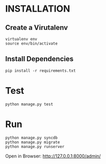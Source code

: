 # INSTALLATION

## Create a Virutalenv

    virtualenv env
    source env/bin/activate

## Install Dependencies

    pip install -r requirements.txt

# Test

    python manage.py test

# Run

    python manage.py syncdb
    python manage.py migrate
    python manage.py runserver

Open in Browser: http://127.0.0.1:8000/admin/
